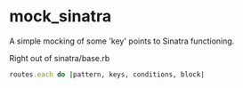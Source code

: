 # mock_sinatra

A simple mocking of some 'key' points to Sinatra functioning.

Right out of sinatra/base.rb

```ruby
routes.each do |pattern, keys, conditions, block|
```
